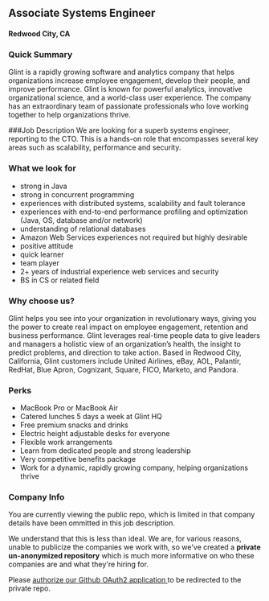 ## Associate Systems Engineer
#### Redwood City, CA

### Quick Summary
Glint is a rapidly growing software and analytics company that helps organizations increase employee engagement, develop their people, and improve performance.  Glint is known for powerful analytics, innovative organizational science, and a world-class user experience.   The company has an extraordinary team of passionate professionals who love working together to help organizations thrive.

###Job Description
We are looking for a superb systems engineer, reporting to the CTO. This is a hands-on role that encompasses several key areas such as scalability, performance and security.

### What we look for
+ strong in Java
+ strong in concurrent programming
+ experiences with distributed systems, scalability and fault tolerance
+ experiences with end-to-end performance profiling and optimization (Java, OS, database and/or network)
+ understanding of relational databases
+ Amazon Web Services experiences not required but highly desirable
+ positive attitude
+ quick learner
+ team player
+ 2+ years of industrial experience web services and security
+ BS in CS or related field

### Why choose us?
Glint helps you see into your organization in revolutionary ways, giving you the power to create real impact on employee engagement, retention and business performance.  Glint leverages real-time people data to give leaders and managers a holistic view of an organization’s health, the insight to predict problems, and direction to take action.  Based in Redwood City, California, Glint customers include United Airlines, eBay, AOL, Palantir, RedHat, Blue Apron, Cognizant, Square, FICO, Marketo, and Pandora.

### Perks
+ MacBook Pro or MacBook Air
+ Catered lunches 5 days a week at Glint HQ
+ Free premium snacks and drinks
+ Electric height adjustable desks for everyone
+ Flexible work arrangements
+ Learn from dedicated people and strong leadership
+ Very competitive benefits package
+ Work for a dynamic, rapidly growing company, helping organizations thrive

### Company Info
You are currently viewing the public repo, which is limited in that company details have been ommitted in this job description.  
    
We understand that this is less than ideal.  We are, for various reasons, unable to publicize the companies we work with, so we've
created a **private un-anonymized repository** which is much more informative on who these companies are and what they're hiring for.  
    
Please [authorize our Github OAuth2 application ](http://localhost:3000/users/auth/github?job_id=r2xpbnq-associate-systems-engineer) to be redirected to the private repo.
